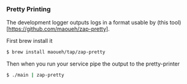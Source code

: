 ### Pretty Printing

The development logger outputs logs in a format usable by (this tool)[https://github.com/maoueh/zap-pretty].

First brew install it
```bash
$ brew install maoueh/tap/zap-pretty
```

Then when you run your service pipe the output to the pretty-printer
```bash
$ ./main | zap-pretty
```
